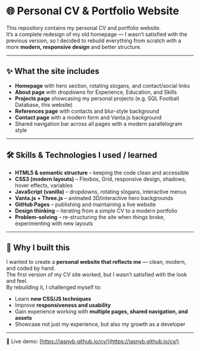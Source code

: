 # 🌐 Personal CV & Portfolio Website
This repository contains my personal CV and portfolio website.  
It’s a complete redesign of my old homepage — I wasn’t satisfied with the previous version, so I decided to rebuild everything from scratch with a more **modern, responsive design** and better structure.

---

## ✨ What the site includes
- **Homepage** with hero section, rotating slogans, and contact/social links  
- **About page** with dropdowns for Experience, Education, and Skills  
- **Projects page** showcasing my personal projects (e.g. SQL Football Database, this website)  
- **References page** with contacts and blur-style background  
- **Contact page** with a modern form and Vanta.js background  
- Shared navigation bar across all pages with a modern parallelogram style

---

## 🛠️ Skills & Technologies I used / learned
- **HTML5 & semantic structure** – keeping the code clean and accessible  
- **CSS3 (modern layouts)** – Flexbox, Grid, responsive design, shadows, hover effects, variables  
- **JavaScript (vanilla)** – dropdowns, rotating slogans, interactive menus  
- **Vanta.js + Three.js** – animated 3D/interactive hero backgrounds  
- **GitHub Pages** – publishing and maintaining a live website  
- **Design thinking** – iterating from a simple CV to a modern portfolio  
- **Problem-solving** – re-structuring the site when things broke, experimenting with new layouts  

---

## 🎯 Why I built this
I wanted to create a **personal website that reflects me** — clean, modern, and coded by hand.  
The first version of my CV site worked, but I wasn’t satisfied with the look and feel.  
By rebuilding it, I challenged myself to:
- Learn **new CSS/JS techniques**
- Improve **responsiveness and usability**
- Gain experience working with **multiple pages, shared navigation, and assets**
- Showcase not just my experience, but also my growth as a developer

---

📌 Live demo: [https://jasnyb.github.io/cv/](https://jasnyb.github.io/cv/)

